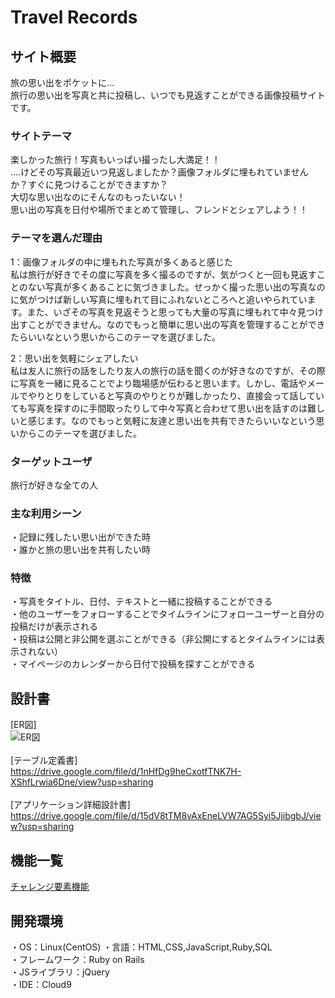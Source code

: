 # Travel Records

## サイト概要
旅の思い出をポケットに...<br>
旅行の思い出を写真と共に投稿し、いつでも見返すことができる画像投稿サイトです。

### サイトテーマ
楽しかった旅行！写真もいっぱい撮ったし大満足！！<br>
....けどその写真最近いつ見返しましたか？画像フォルダに埋もれていませんか？すぐに見つけることができますか？<br>
大切な思い出なのにそんなのもったいない！<br>
思い出の写真を日付や場所でまとめて管理し、フレンドとシェアしよう！！<br>

### テーマを選んだ理由
1：画像フォルダの中に埋もれた写真が多くあると感じた<br>
私は旅行が好きでその度に写真を多く撮るのですが、気がつくと一回も見返すことのない写真が多くあることに気づきました。せっかく撮った思い出の写真なのに気がつけば新しい写真に埋もれて目にふれないところへと追いやられています。また、いざその写真を見返そうと思っても大量の写真に埋もれて中々見つけ出すことができません。なのでもっと簡単に思い出の写真を管理することができたらいいなという思いからこのテーマを選びました。

2：思い出を気軽にシェアしたい<br>
私は友人に旅行の話をしたり友人の旅行の話を聞くのが好きなのですが、その際に写真を一緒に見ることでより臨場感が伝わると思います。しかし、電話やメールでやりとりをしていると写真のやりとりが難しかったり、直接会って話していても写真を探すのに手間取ったりして中々写真と合わせて思い出を話すのは難しいと感じます。なのでもっと気軽に友達と思い出を共有できたらいいなという思いからこのテーマを選びました。

### ターゲットユーザ
旅行が好きな全ての人

### 主な利用シーン
・記録に残したい思い出ができた時<br>
・誰かと旅の思い出を共有したい時

### 特徴
・写真をタイトル、日付、テキストと一緒に投稿することができる<br>
・他のユーザーをフォローすることでタイムラインにフォローユーザーと自分の投稿だけが表示される<br>
・投稿は公開と非公開を選ぶことができる（非公開にするとタイムラインには表示されない）<br>
・マイページのカレンダーから日付で投稿を探すことができる

## 設計書
[ER図]<br>![ER図](https://user-images.githubusercontent.com/81765199/124550702-06fcd800-de6c-11eb-8e45-1642b1f1ea8f.jpg)
<br>
<br>
[テーブル定義書]<br>
https://drive.google.com/file/d/1nHfDg9heCxotfTNK7H-XShfLrwia6Dne/view?usp=sharing
<br>
<br>
[アプリケーション詳細設計書]<br>
https://drive.google.com/file/d/15dV8tTM8vAxEneLVW7AG5Syi5JjibgbJ/view?usp=sharing

## 機能一覧
[チャレンジ要素機能](https://docs.google.com/spreadsheets/d/1Kp6exGkVbMLAlbBYBjNRqIfxTxfhe0cZlYBZd3PCR3A/edit?usp=sharing)

## 開発環境
・OS：Linux(CentOS)
・言語：HTML,CSS,JavaScript,Ruby,SQL<br>
・フレームワーク：Ruby on Rails<br>
・JSライブラリ：jQuery<br>
・IDE：Cloud9

